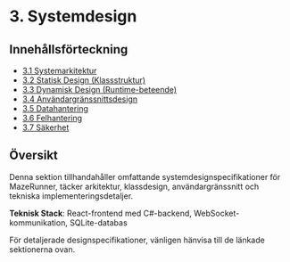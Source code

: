 # 3. Systemdesign

## Innehållsförteckning
- [3.1 Systemarkitektur](design/architecture.md)
- [3.2 Statisk Design (Klassstruktur)](design/classes.md)
- [3.3 Dynamisk Design (Runtime-beteende)](design/behavior.md)
- [3.4 Användargränssnittsdesign](design/ui-design.md)
- [3.5 Datahantering](design/data.md)
- [3.6 Felhantering](design/error-handling.md)
- [3.7 Säkerhet](design/security.md)

## Översikt

Denna sektion tillhandahåller omfattande systemdesignspecifikationer för MazeRunner, täcker arkitektur, klassdesign, användargränssnitt och tekniska implementeringsdetaljer.

**Teknisk Stack**: React-frontend med C#-backend, WebSocket-kommunikation, SQLite-databas

För detaljerade designspecifikationer, vänligen hänvisa till de länkade sektionerna ovan.